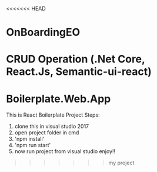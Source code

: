 <<<<<<< HEAD
# OnBoardingEO
CRUD Operation (.Net Core, React.Js, Semantic-ui-react)
=======
# Boilerplate.Web.App
This is React Boilerplate Project
Steps: 
1. clone this in visual studio 2017
2. open project folder in cmd
3. 'npm install'
4. 'npm run start'
5. now run project from visual studio enjoy!!
>>>>>>> my project

